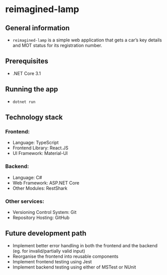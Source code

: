 # reimagined-lamp

## General information

- `reimagined-lamp` is a simple web application that gets a car’s key details and MOT status for its registration number.

## Prerequisites 

- .NET Core 3.1

## Running the app

- `dotnet run`

## Technology stack

### Frontend:

- Language: TypeScript
- Frontend Library: React.JS
- UI Framework: Material-UI 

### Backend:

- Language: C#
- Web Framework: ASP.NET Core
- Other Modules: RestShark

### Other services:

- Versioning Control System: Git
- Repository Hosting: GitHub

## Future development path

- Implement better error handling in both the frontend and the backend (eg. for invalid/partially valid input) 
- Reorganise the frontend into reusable components
- Implement frontend testing using Jest
- Implement backend testing using either of MSTest or NUnit
